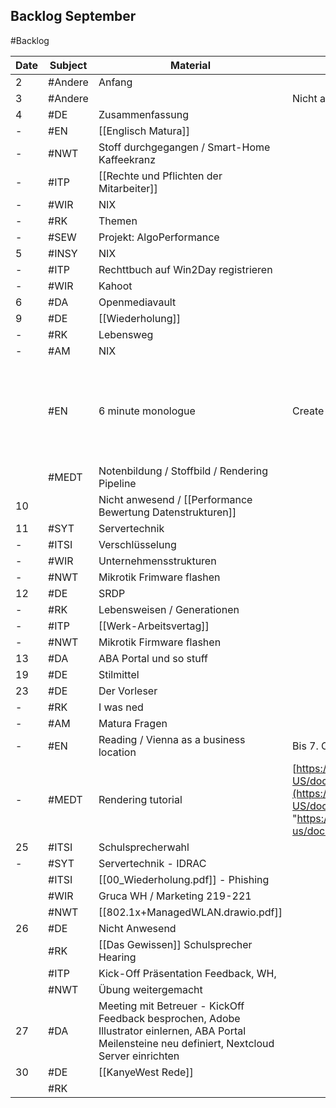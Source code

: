 ## Backlog September
#Backlog

| Date | Subject | Material                                                                                                                                            | Additional info                                                                                                                                                                                                                                                                                   |                                                          |
| ---- | ------- | --------------------------------------------------------------------------------------------------------------------------------------------------- | ------------------------------------------------------------------------------------------------------------------------------------------------------------------------------------------------------------------------------------------------------------------------------------------------- | -------------------------------------------------------- |
| 2    | #Andere | Anfang                                                                                                                                              |                                                                                                                                                                                                                                                                                                   |                                                          |
| 3    | #Andere |                                                                                                                                                     | Nicht anwesend                                                                                                                                                                                                                                                                                    |                                                          |
| 4    | #DE     | Zusammenfassung                                                                                                                                     |                                                                                                                                                                                                                                                                                                   |                                                          |
| -    | #EN     | [[Englisch Matura]]                                                                                                                                 |                                                                                                                                                                                                                                                                                                   |                                                          |
| -    | #NWT    | Stoff durchgegangen / Smart-Home Kaffeekranz                                                                                                        |                                                                                                                                                                                                                                                                                                   |                                                          |
| -    | #ITP    | [[Rechte und Pflichten der Mitarbeiter]]                                                                                                            |                                                                                                                                                                                                                                                                                                   |                                                          |
| -    | #WIR    | NIX                                                                                                                                                 |                                                                                                                                                                                                                                                                                                   |                                                          |
| -    | #RK     | Themen                                                                                                                                              |                                                                                                                                                                                                                                                                                                   |                                                          |
| -    | #SEW    | Projekt: AlgoPerformance                                                                                                                            |                                                                                                                                                                                                                                                                                                   |                                                          |
| 5    | #INSY   | NIX                                                                                                                                                 |                                                                                                                                                                                                                                                                                                   |                                                          |
| -    | #ITP    | Rechttbuch auf Win2Day registrieren                                                                                                                 |                                                                                                                                                                                                                                                                                                   |                                                          |
| -    | #WIR    | Kahoot                                                                                                                                              |                                                                                                                                                                                                                                                                                                   |                                                          |
| 6    | #DA     | Openmediavault                                                                                                                                      |                                                                                                                                                                                                                                                                                                   |                                                          |
| 9    | #DE     | [[Wiederholung]]                                                                                                                                    |                                                                                                                                                                                                                                                                                                   |                                                          |
| -    | #RK     | Lebensweg                                                                                                                                           |                                                                                                                                                                                                                                                                                                   |                                                          |
| -    | #AM     | NIX                                                                                                                                                 |                                                                                                                                                                                                                                                                                                   |                                                          |
|      | #EN     | 6 minute monologue                                                                                                                                  | Create doc: Business location Austria Text by 16th Sept.                                                                                                                                                                                                                                          | [[Vienna named worlds top city for quality of life.pdf]] |
|      | #MEDT   | Notenbildung / Stoffbild / Rendering Pipeline                                                                                                       |                                                                                                                                                                                                                                                                                                   |                                                          |
| 10   |         | Nicht anwesend / [[Performance Bewertung Datenstrukturen]]                                                                                          |                                                                                                                                                                                                                                                                                                   |                                                          |
| 11   | #SYT    | Servertechnik                                                                                                                                       |                                                                                                                                                                                                                                                                                                   |                                                          |
| -    | #ITSI   | Verschlüsselung                                                                                                                                     |                                                                                                                                                                                                                                                                                                   |                                                          |
| -    | #WIR    | Unternehmensstrukturen                                                                                                                              |                                                                                                                                                                                                                                                                                                   |                                                          |
| -    | #NWT    | Mikrotik Frimware flashen                                                                                                                           |                                                                                                                                                                                                                                                                                                   |                                                          |
| 12   | #DE     | SRDP                                                                                                                                                |                                                                                                                                                                                                                                                                                                   |                                                          |
| -    | #RK     | Lebensweisen / Generationen                                                                                                                         |                                                                                                                                                                                                                                                                                                   |                                                          |
| -    | #ITP    | [[Werk-Arbeitsvertag]]                                                                                                                              |                                                                                                                                                                                                                                                                                                   |                                                          |
| -    | #NWT    | Mikrotik Firmware flashen                                                                                                                           |                                                                                                                                                                                                                                                                                                   |                                                          |
| 13   | #DA     | ABA Portal und so stuff                                                                                                                             |                                                                                                                                                                                                                                                                                                   |                                                          |
| 19   | #DE     | Stilmittel                                                                                                                                          |                                                                                                                                                                                                                                                                                                   |                                                          |
| 23   | #DE     | Der Vorleser                                                                                                                                        |                                                                                                                                                                                                                                                                                                   |                                                          |
| -    | #RK     | I was ned                                                                                                                                           |                                                                                                                                                                                                                                                                                                   |                                                          |
| -    | #AM     | Matura Fragen                                                                                                                                       |                                                                                                                                                                                                                                                                                                   |                                                          |
| -    | #EN     | Reading / Vienna as a business location                                                                                                             | Bis 7. Okt Portfolio on advertising, Text Book 3, U5&6                                                                                                                                                                                                                                            |                                                          |
| -    | #MEDT   | Rendering tutorial                                                                                                                                  | [https://developer.mozilla.org/en-US/docs/Web/API/WebGL_API/Tutorial/Getting_started_with_WebGL](https://developer.mozilla.org/en-US/docs/Web/API/WebGL_API/Tutorial/Getting_started_with_WebGL "https://developer.mozilla.org/en-us/docs/web/api/webgl_api/tutorial/getting_started_with_webgl") |                                                          |
| 25   | #ITSI   | Schulsprecherwahl                                                                                                                                   |                                                                                                                                                                                                                                                                                                   |                                                          |
| -    | #SYT    | Servertechnik - IDRAC                                                                                                                               |                                                                                                                                                                                                                                                                                                   |                                                          |
|      | #ITSI   | [[00_Wiederholung.pdf]] - Phishing                                                                                                                  |                                                                                                                                                                                                                                                                                                   |                                                          |
|      | #WIR    | Gruca WH / Marketing 219-221                                                                                                                        |                                                                                                                                                                                                                                                                                                   |                                                          |
|      | #NWT    | [[802.1x+ManagedWLAN.drawio.pdf]]                                                                                                                   |                                                                                                                                                                                                                                                                                                   |                                                          |
| 26   | #DE     | Nicht Anwesend                                                                                                                                      |                                                                                                                                                                                                                                                                                                   |                                                          |
|      | #RK     | [[Das Gewissen]] Schulsprecher Hearing                                                                                                              |                                                                                                                                                                                                                                                                                                   |                                                          |
|      | #ITP    | Kick-Off Präsentation Feedback, WH,                                                                                                                 |                                                                                                                                                                                                                                                                                                   |                                                          |
|      | #NWT    | Übung weitergemacht                                                                                                                                 |                                                                                                                                                                                                                                                                                                   |                                                          |
| 27   | #DA     | Meeting mit Betreuer - KickOff Feedback besprochen, Adobe Illustrator einlernen, ABA Portal Meilensteine neu definiert, Nextcloud Server einrichten |                                                                                                                                                                                                                                                                                                   |                                                          |
| 30   | #DE     | [[KanyeWest Rede]]                                                                                                                                  |                                                                                                                                                                                                                                                                                                   |                                                          |
|      | #RK     |                                                                                                                                                     |                                                                                                                                                                                                                                                                                                   |                                                          |
